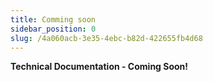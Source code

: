 ```yaml
---
title: Comming soon
sidebar_position: 0
slug: /4a060acb-3e35-4ebc-b82d-422655fb4d68
---
```




**Technical Documentation - Coming Soon!**

